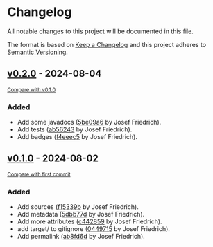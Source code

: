 # Changelog

All notable changes to this project will be documented in this file.

The format is based on [Keep a Changelog](http://keepachangelog.com/en/1.0.0/)
and this project adheres to [Semantic Versioning](http://semver.org/spec/v2.0.0.html).

<!-- insertion marker -->
## [v0.2.0](https://github.com/Josef-Friedrich/permalink-javadoc-taglet/releases/tag/v0.2.0) - 2024-08-04

<small>[Compare with v0.1.0](https://github.com/Josef-Friedrich/permalink-javadoc-taglet/compare/v0.1.0...v0.2.0)</small>

### Added

- Add some javadocs ([5be09a6](https://github.com/Josef-Friedrich/permalink-javadoc-taglet/commit/5be09a6f555f43fa758acee4c6f5c6708365ade9) by Josef Friedrich).
- Add tests ([ab56243](https://github.com/Josef-Friedrich/permalink-javadoc-taglet/commit/ab56243467b6b56889afa54d0a225e30615cbec9) by Josef Friedrich).
- Add badges ([f4eeec5](https://github.com/Josef-Friedrich/permalink-javadoc-taglet/commit/f4eeec538dc92201a1f9dea44504736e619f6c77) by Josef Friedrich).

## [v0.1.0](https://github.com/Josef-Friedrich/permalink-javadoc-taglet/releases/tag/v0.1.0) - 2024-08-02

<small>[Compare with first commit](https://github.com/Josef-Friedrich/permalink-javadoc-taglet/compare/6ff4c3766b4fe411a4df1a068dfd13dbf73c6cbc...v0.1.0)</small>

### Added

- Add sources ([f15339b](https://github.com/Josef-Friedrich/permalink-javadoc-taglet/commit/f15339bedbb46039558b69d10ccf3b492948694f) by Josef Friedrich).
- Add metadata ([5dbb77d](https://github.com/Josef-Friedrich/permalink-javadoc-taglet/commit/5dbb77d6efde9b81a164d4232d441932bf04d0d7) by Josef Friedrich).
- Add more attributes ([c442859](https://github.com/Josef-Friedrich/permalink-javadoc-taglet/commit/c4428594363090e116b12ac8895f10dca742dd69) by Josef Friedrich).
- add target/ to gitignore ([0449715](https://github.com/Josef-Friedrich/permalink-javadoc-taglet/commit/0449715a53a8508d8e38d0a9e3c70cbcc871d8b6) by Josef Friedrich).
- Add permalink ([ab8fd6d](https://github.com/Josef-Friedrich/permalink-javadoc-taglet/commit/ab8fd6dd235a33ed3012f7060f083c0d9b1348c7) by Josef Friedrich).

